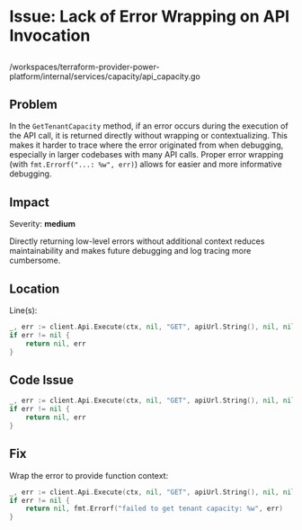 # Issue: Lack of Error Wrapping on API Invocation

## 
/workspaces/terraform-provider-power-platform/internal/services/capacity/api_capacity.go

## Problem

In the `GetTenantCapacity` method, if an error occurs during the execution of the API call, it is returned directly without wrapping or contextualizing. This makes it harder to trace where the error originated from when debugging, especially in larger codebases with many API calls. Proper error wrapping (with `fmt.Errorf("...: %w", err)`) allows for easier and more informative debugging.

## Impact

Severity: **medium**

Directly returning low-level errors without additional context reduces maintainability and makes future debugging and log tracing more cumbersome.

## Location

Line(s):  
```go
_, err := client.Api.Execute(ctx, nil, "GET", apiUrl.String(), nil, nil, []int{http.StatusOK}, &dto)
if err != nil {
    return nil, err
}
```

## Code Issue

```go
_, err := client.Api.Execute(ctx, nil, "GET", apiUrl.String(), nil, nil, []int{http.StatusOK}, &dto)
if err != nil {
    return nil, err
}
```

## Fix

Wrap the error to provide function context:

```go
_, err := client.Api.Execute(ctx, nil, "GET", apiUrl.String(), nil, nil, []int{http.StatusOK}, &dto)
if err != nil {
    return nil, fmt.Errorf("failed to get tenant capacity: %w", err)
}
```

